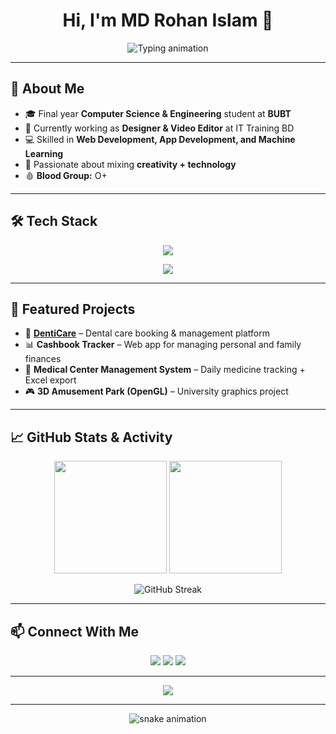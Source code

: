 <h1 align="center">
  Hi, I'm MD Rohan Islam 👋
</h1>

<p align="center">
  <img src="https://readme-typing-svg.herokuapp.com?font=Fira+Code&weight=500&size=24&pause=1000&color=00C2FF&center=true&vCenter=true&width=600&lines=A+Software+Engineer;Full+Stack+Developer;Designer+%26+Video+Editor;Machine+Learning+Enthusiast" alt="Typing animation" />
</p>


---

## 🚀 About Me
- 🎓 Final year **Computer Science & Engineering** student at **BUBT**  
- 💼 Currently working as **Designer & Video Editor** at IT Training BD  
- 💻 Skilled in **Web Development, App Development, and Machine Learning**  
- 🎨 Passionate about mixing **creativity + technology**  
- 🩸 **Blood Group:** O+  

---

## 🛠 Tech Stack
<p align="center">
  <img src="https://skillicons.dev/icons?i=html,css,js,java,firebase,python,c,git,github,vscode" />
</p>
<p align="center">
  <img src="https://skillicons.dev/icons?i=ps,ai,pr,ae" />
</p>

---

## 📌 Featured Projects
- 🦷 **[DentiCare](https://github.com/rohan-rusho/denticare.github.io)** – Dental care booking & management platform  
- 📊 **Cashbook Tracker** – Web app for managing personal and family finances  
- 🏥 **Medical Center Management System** – Daily medicine tracking + Excel export  
- 🎮 **3D Amusement Park (OpenGL)** – University graphics project  

---

## 📈 GitHub Stats & Activity
<p align="center">
  <img src="https://github-readme-stats.vercel.app/api?username=rohan-rusho&show_icons=true&theme=radical" height="180px"/>
  <img src="https://github-readme-stats.vercel.app/api/top-langs/?username=rohan-rusho&layout=compact&theme=radical" height="180px"/>
</p>

<p align="center">
  <img src="https://github-readme-streak-stats.herokuapp.com/?user=rohan-rusho&theme=radical" alt="GitHub Streak" />
</p>

---

## 📫 Connect With Me
<p align="center">
  <a href="mailto:rohanislam.cse@gmail.com"><img src="https://img.shields.io/badge/Email-D14836?style=for-the-badge&logo=gmail&logoColor=white" /></a>
  <a href="https://www.linkedin.com/in/rohanislam"><img src="https://img.shields.io/badge/LinkedIn-0077B5?style=for-the-badge&logo=linkedin&logoColor=white" /></a>
  <a href="#"><img src="https://img.shields.io/badge/Portfolio-000000?style=for-the-badge&logo=firefox&logoColor=white" /></a>
</p>

---

<p align="center">
  <img src="https://img.shields.io/badge/Blood%20Group-O%2B-red?style=for-the-badge&logo=dropbox&logoColor=white" />
</p>

---

<p align="center">
  <img src="https://raw.githubusercontent.com/rohan-rusho/rohan-rusho/output/github-contribution-grid-snake.svg" alt="snake animation" />
</p>
